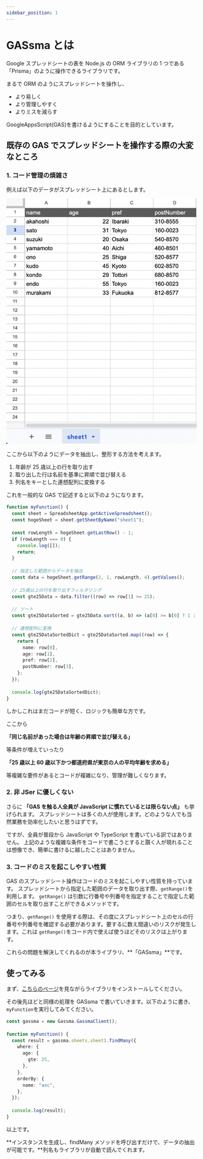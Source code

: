 ```yaml
---
sidebar_position: 1
---
```


# GASsma とは

Google スプレッドシートの表を Node.js の ORM ライブラリの 1 つである「Prisma」のように操作できるライブラリです。

まるで ORM のようにスプレッドシートを操作し、

- より易しく
- より管理しやすく
- よりミスを減らす

GoogleAppsScript(GAS)を書けるようにすることを目的としています。

## 既存の GAS でスプレッドシートを操作する際の大変なところ

### 1. コード管理の煩雑さ

例えば以下のデータがスプレッドシート上にあるとします。

![説明用シート](./リファレンス/img/exampleSheet.png)

ここから以下のようにデータを抽出し、整形する方法を考えます。

1. 年齢が 25 歳以上の行を取り出す
2. 取り出した行は名前を基準に昇順で並び替える
3. 列名をキーとした連想配列に変換する

これを一般的な GAS で記述すると以下のようになります。

```ts
function myFunction() {
  const sheet = SpreadsheetApp.getActiveSpreadsheet();
  const hogeSheet = sheet.getSheetByName("sheet1");

  const rowLength = hogeSheet.getLastRow() - 1;
  if (rowLength === 0) {
    console.log([]);
    return;
  }

  // 指定した範囲からデータを抽出
  const data = hogeSheet.getRange(2, 1, rowLength, 4).getValues();

  // 25歳以上の行を取り出すフィルタリング
  const gte25Data = data.filter((row) => row[1] >= 25);

  // ソート
  const gte25DataSorted = gte25Data.sort((a, b) => (a[0] >= b[0] ? 1 : -1));

  // 連想配列に変換
  const gte25DataSortedDict = gte25DataSorted.map((row) => {
    return {
      name: row[0],
      age: row[1],
      pref: row[2],
      postNumber: row[3],
    };
  });

  console.log(gte25DataSortedDict);
}
```

しかしこれはまだコードが短く、ロジックも簡単な方です。

ここから

**「同じ名前があった場合は年齢の昇順で並び替える」**

等条件が増えていったり

**「25 歳以上 60 歳以下かつ都道府県が東京の人の平均年齢を求める」**

等複雑な要件があるとコードが複雑になり、管理が難しくなります。

### 2. 非 JSer に優しくない

さらに **「GAS を触る人全員が JavaScript に慣れているとは限らない点」** も挙げられます。 スプレッドシートは多くの人が使用します。どのような人でも当然業務を効率化したいと思うはずです。

ですが、全員が普段から JavaScript や TypeScript を書いている訳ではありません。 上記のような複雑な条件をコードで書こうとすると躓く人が現れることは想像でき、簡単に書けるに越したことはありません。

### 3. コードのミスを起こしやすい性質

GAS のスプレッドシート操作はコードのミスを起こしやすい性質を持っています。 スプレッドシートから指定した範囲のデータを取り出す際、`getRange()`を利用します。 `getRange()` は引数に行番号や列番号を指定することで指定した範囲のセルを取り出すことができるメソッドです。

つまり、`getRange()` を使用する際は、その度にスプレッドシート上のセルの行番号や列番号を確認する必要があります。要するに数え間違いのリスクが発生します。これは `getRange()`をコード内で使えば使うほどそのリスクは上がります。

これらの問題を解決してくれるのが本ライブラリ、**「GASsma」**です。

## 使ってみる

まず、[こちらのページ](./導入方法.md)を見ながらライブラリをインストールしてください。

その後先ほどと同様の処理を GASsma で書いていきます。以下のように書き、`myFunction`を実行してみてください。

```ts
const gassma = new Gassma.GassmaClient();

function myFunction() {
  const result = gassma.sheets.sheet1.findMany({
    where: {
      age: {
        gte: 25,
      },
    },
    orderBy: {
      name: "asc",
    },
  });

  console.log(result);
}
```

以上です。

**インスタンスを生成し、findMany メソッドを呼び出すだけで、データの抽出が可能です。**列名もライブラリが自動で読んでくれます。
